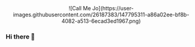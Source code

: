 <div align="center"> ![Call Me Jo](https://user-images.githubusercontent.com/26187383/147795311-a86a02ee-bf8b-4082-a513-6ecad3ed1967.png) </div>


### Hi there 👋

<!--
**jojordan3/jojordan3** is a ✨ _special_ ✨ repository because its `README.md` (this file) appears on your GitHub profile.

Here are some ideas to get you started:

- 🔭 I’m currently working on ...
- 🌱 I’m currently learning ...
- 👯 I’m looking to collaborate on ...
- 🤔 I’m looking for help with ...
- 💬 Ask me about ...
- 📫 How to reach me: ...
- 😄 Pronouns: ...
- ⚡ Fun fact: ...
-->
